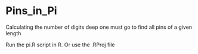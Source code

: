 # Pins_in_Pi
Calculating the number of digits deep one must go to find all pins of a given length

Run the pi.R script in R.
Or use the .RProj file

